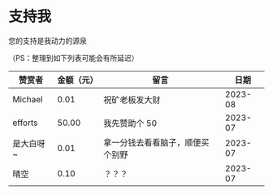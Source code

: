 # 支持我

您的支持是我动力的源泉


<script setup>
import SupportMe from '@/layout/SupportMe/index.vue'
</script>

<SupportMe />


（PS：整理到如下列表可能会有所延迟）

| 赞赏者    | 金额（元） | 留言                             | 日期    |
| --------- | ---------- | -------------------------------- | ------- |
| Michael   | 0.01      | 祝矿老板发大财                    | 2023-08 | 
| efforts   | 50.00      | 我先赞助个 50                    | 2023-07 | 
| 是大白呀~ | 0.01       | 拿一分钱去看看脑子，顺便买个别野 | 2023-07 | 
| 晴空      | 0.10       | ？？？                           | 2023-07 | 
